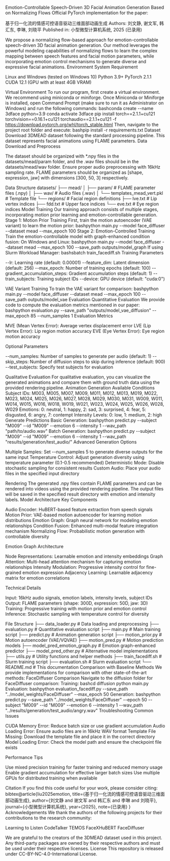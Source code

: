Emotion-Controllable Speech-Driven 3D Facial Animation Generation Based on Normalizing Flows
Official PyTorch implementation for the paper:

基于归一化流的情感可控语音驱动三维面部动画生成
Authors: 刘文静, 谢文军, 韩汇东, 李琳, 刘晓平
Published in: 小型微型计算机系统, 2025 (已录用)

We propose a normalizing flow-based approach for emotion-controllable speech-driven 3D facial animation generation. Our method leverages the powerful modeling capabilities of normalizing flows to learn the complex mapping between speech features and facial motion parameters, while incorporating emotion control mechanisms to generate diverse and expressive facial animations.
Environment
System Requirement

Linux and Windows (tested on Windows 10)
Python 3.9+
PyTorch 2.1.1
CUDA 12.1 (GPU with at least 4GB VRAM)

Virtual Environment
To run our program, first create a virtual environment. We recommend using miniconda or miniforge. Once Miniconda or Miniforge is installed, open Command Prompt (make sure to run it as Administrator on Windows) and run the following commands:
bashconda create --name 3dface python=3.9
conda activate 3dface
pip install torch==2.1.1+cu121 torchvision==0.16.1+cu121 torchaudio==2.1.1+cu121 -f https://download.pytorch.org/whl/torch_stable.html
Then, navigate to the project root folder and execute:
bashpip install -r requirements.txt
Dataset
Download 3DMEAD dataset following the standard processing pipeline. This dataset represents facial animations using FLAME parameters.
Data Download and Preprocess

The dataset should be organized with *.npy files in the datasets/mead/param folder, and the .wav files should be in the datasets/mead/wav folder.
Ensure proper audio preprocessing with 16kHz sampling rate.
FLAME parameters should be organized as [shape, expression, jaw] with dimensions [300, 50, 3] respectively.

Data Structure
datasets/
├── mead/
│   ├── param/          # FLAME parameter files (.npy)
│   ├── wav/            # Audio files (.wav)
│   └── templates_mead_vert.pkl  # Template file
└── regions/            # Facial region definitions
    ├── lve.txt        # Lip vertex indices
    ├── fdd.txt        # Upper face indices
    └── eve.txt        # Eye region indices
Model Training
Our training approach consists of multiple stages, incorporating motion prior learning and emotion-controllable generation.
Stage 1: Motion Prior Training
First, train the motion autoencoder (VAE variant) to learn the motion prior:
bashpython main.py --model face_diffuser --dataset mead --max_epoch 100
Stage 2: Emotion-Controlled Training
Train the emotion-controllable model with graph-enhanced condition fusion:
On Windows and Linux:
bashpython main.py --model face_diffuser --dataset mead --max_epoch 100 --save_path outputs/model_graph
If using Slurm Workload Manager:
bashsbatch train_facediff.sh
Training Parameters

--lr: Learning rate (default: 0.00001)
--feature_dim: Latent dimension (default: 256)
--max_epoch: Number of training epochs (default: 100)
--gradient_accumulation_steps: Gradient accumulation steps (default: 1)
--train_subjects: Training subject IDs
--device: GPU device (default: "cuda:0")

VAE Variant Training
To train the VAE variant for comparison:
bashpython main.py --model face_diffuser --dataset mead --max_epoch 100 --save_path outputs/model_vae
Evaluation
Quantitative Evaluation
We provide code to compute the evaluation metrics mentioned in our paper:
bashpython evaluation.py --save_path "outputs/model_vae_diffusion" --max_epoch 85 --num_samples 1
Evaluation Metrics

MVE (Mean Vertex Error): Average vertex displacement error
LVE (Lip Vertex Error): Lip region motion accuracy
EVE (Eye Vertex Error): Eye region motion accuracy

Optional Parameters

--num_samples: Number of samples to generate per audio (default: 1)
--skip_steps: Number of diffusion steps to skip during inference (default: 900)
--test_subjects: Specify test subjects for evaluation

Qualitative Evaluation
For qualitative evaluation, you can visualize the generated animations and compare them with ground truth data using the provided rendering pipeline.
Animation Generation
Available Conditions
Subject IDs:
M003, M005, M007, M009, M011, M012, M013, M019,
M022, M023, M024, M025, M026, M027, M028, M029,
M030, M031, W009, W011, W014, W015, W016, W018,
W019, W021, W023, W024, W025, W026, W028, W029
Emotions:
0: neutral, 1: happy, 2: sad, 3: surprised, 
4: fear, 5: disgusted, 6: angry, 7: contempt
Intensity Levels:
0: low, 1: medium, 2: high
Generate Predictions
Basic Generation:
bashpython predict.py --subject "M009" --id "M009" --emotion 6 --intensity 1 --wav_path "path/to/audio.wav"
Batch Generation:
bashpython predict.py --subject "M009" --id "M009" --emotion 6 --intensity 1 --wav_path "results/generation/test_audio/"
Advanced Generation Options

Multiple Samples: Set --num_samples 5 to generate diverse outputs for the same input
Temperature Control: Adjust generation diversity using temperature parameter (0.1-0.5 recommended)
Deterministic Mode: Disable stochastic sampling for consistent results
Custom Audio: Place your audio files in the specified input directory

Rendering
The generated .npy files contain FLAME parameters and can be rendered into videos using the provided rendering pipeline. The output files will be saved in the specified result directory with emotion and intensity labels.
Model Architecture
Key Components

Audio Encoder: HuBERT-based feature extraction from speech signals
Motion Prior: VAE-based motion autoencoder for learning motion distributions
Emotion Graph: Graph neural network for modeling emotion relationships
Condition Fusion: Enhanced multi-modal feature integration mechanism
Normalizing Flow: Probabilistic motion generation with controllable diversity

Emotion Graph Architecture

Node Representations: Learnable emotion and intensity embeddings
Graph Attention: Multi-head attention mechanism for capturing emotion relationships
Intensity Modulation: Progressive intensity control for fine-grained emotion expression
Adjacency Learning: Learnable adjacency matrix for emotion correlations

Technical Details

Input: 16kHz audio signals, emotion labels, intensity levels, subject IDs
Output: FLAME parameters (shape: 300D, expression: 50D, jaw: 3D)
Training: Progressive training with motion prior and emotion control
Inference: Stochastic sampling with temperature control for diversity

File Structure
├── data_loader.py              # Data loading and preprocessing
├── evaluation.py               # Quantitative evaluation script
├── main.py                     # Main training script
├── predict.py                  # Animation generation script
├── motion_prior.py             # Motion autoencoder (VAE/VQVAE)
├── motion_pred.py              # Motion prediction models
├── model_pred_emotion_graph.py # Emotion graph-enhanced predictor
├── model_pred_other.py         # Alternative model implementations
├── utils.py                    # Utility functions and helper methods
├── train_facediff.sh          # Slurm training script
├── evaluation.sh              # Slurm evaluation script
└── README.md                   # This documentation
Comparison with Baseline Methods
We provide implementations for comparison with other state-of-the-art methods:
FaceDiffuser Comparison
Navigate to the diffusion folder for FaceDiffuser comparison:
Training:
bashcd diffusion
python main.py
Evaluation:
bashpython evaluation_facediff.py --save_path "../model_weights/FaceDiffuser" --max_epoch 50
Generation:
bashpython predict.py --save_path "../model_weights/FaceDiffuser" --epoch 50 --subject "M009" --id "M009" --emotion 6 --intensity 1 --wav_path "../results/generation/test_audio/angry.wav"
Troubleshooting
Common Issues

CUDA Memory Error: Reduce batch size or use gradient accumulation
Audio Loading Error: Ensure audio files are in 16kHz WAV format
Template File Missing: Download the template file and place it in the correct directory
Model Loading Error: Check the model path and ensure the checkpoint file exists

Performance Tips

Use mixed precision training for faster training and reduced memory usage
Enable gradient accumulation for effective larger batch sizes
Use multiple GPUs for distributed training when available

Citation
If you find this code useful for your work, please consider citing:
bibtex@article{liu2025emotion,
    title={基于归一化流的情感可控语音驱动三维面部动画生成},
    author={刘文静 and 谢文军 and 韩汇东 and 李琳 and 刘晓平},
    journal={小型微型计算机系统},
    year={2025},
    note={已录用}
}
Acknowledgements
We thank the authors of the following projects for their contributions to the research community:

Learning to Listen
CodeTalker
TEMOS
FaceXHuBERT
FaceDiffuser

We are grateful to the creators of the 3DMEAD dataset used in this project.
Any third-party packages are owned by their respective authors and must be used under their respective licenses.
License
This repository is released under CC-BY-NC-4.0-International License.
